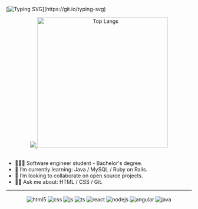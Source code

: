 <!-- Hello world! -->
[![Typing SVG](https://readme-typing-svg.demolab.com?font=Fira+Code&size=18&pause=1000&color=04F7C4&width=768&lines=Hello+world!;My+name+is+Luiz+and+I+am+35+yo.;Actualy+i'm+in+carrer+transition+to+Front-end+developer.)](https://git.io/typing-svg)

<!-- GitHub Stats-->
<div align="center">
   <a href="https://github.com/luizcarmoo/github-readme-stats">
      <img src="https://github-readme-stats.vercel.app/api?username=luizcarmoo&theme=dark&title_color=00FFBB&text_color=00C08B&bg_color=DEG,070D12,0F1010,070D12&border_color=00523B&rank_icon=github&include_all_commits=true&ring_color=29FF29">
   </a>
   <a href="https://github.com/luizcarmoo/github-readme-stats">
      <img src="https://github-readme-stats.vercel.app/api/top-langs/?username=luizcarmoo&theme=dark&title_color=00FFBB&text_color=00C08B&bg_color=DEG,070D12,0F1010,070D12&border_color=00523B&layout=compact" alt="Top Langs" width="355"/>
   </a>
</div>
<br>

<!-- About -->
- 👨🏻‍🎓 Software engineer student - Bachelor's degree.
- 🌱 I’m currently learning: Java / MySQL / Ruby on Rails.
- 🔎 I’m looking to collaborate on open source projects.
- 🥷🏻 Ask me about: HTML / CSS / Git.

---

<!-- Skill badge -->
<div align="center">
  <img align="center" alt="html5" src="https://img.shields.io/badge/HTML5-E34F26?style=for-the-badge&logo=html5&logoColor=white" />
  <img align="center" alt="css" src="https://img.shields.io/badge/CSS3-1572B6?style=for-the-badge&logo=css3&logoColor=white" />
  <img align="center" alt="js" src="https://img.shields.io/badge/JavaScript-F7DF1E?style=for-the-badge&logo=javascript&logoColor=black" />
  <img align="center" alt="ts" src="https://img.shields.io/badge/TypeScript-007ACC?style=for-the-badge&logo=typescript&logoColor=white" />
  <img align="center" alt="react" src="https://img.shields.io/badge/React-20232A?style=for-the-badge&logo=react&logoColor=61DAFB" />
  <img align="center" alt="nodejs" src="https://img.shields.io/badge/Node.js-43853D?style=for-the-badge&logo=node.js&logoColor=white" />  
  <img align="center" alt="angular" src="https://res.cloudinary.com/practicaldev/image/fetch/s--j7m3BVuu--/c_limit%2Cf_auto%2Cfl_progressive%2Cq_auto%2Cw_880/https://img.shields.io/badge/Angular-DD0031%3Flogo%3Dangular%26logoColor%3Dwhite%26style%3Dfor-the-badge">
  <img align="center" alt="java" src="https://img.shields.io/badge/java-%23ED8B00.svg?style=for-the-badge&logo=openjdk&logoColor=white"/>
</div>
<br/>



<!-- Social buttons 
<div align="center">
   <a href="https://linkedin.com/in/luizcarmo">
     <img src="https://img.shields.io/badge/LinkedIn-0077B5?style=for-the-badge&logo=linkedin&logoColor=white">
   </a>
</div>

<a href="mailto:luiz.pcarmo@gmail.com">
  <img src="https://img.shields.io/badge/Gmail-D14836?style=for-the-badge&logo=gmail&logoColor=white"/>
</a>
<a href="https://instagram.com/luizcarmoo">
  <img src="https://img.shields.io/badge/Instagram-E4405F?style=for-the-badge&logo=instagram&logoColor=white">
</a>
-->
